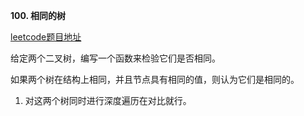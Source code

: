 **100. 相同的树**

[leetcode题目地址](https://leetcode-cn.com/problems/same-tree/)
  
给定两个二叉树，编写一个函数来检验它们是否相同。

如果两个树在结构上相同，并且节点具有相同的值，则认为它们是相同的。

1. 对这两个树同时进行深度遍历在对比就行。

